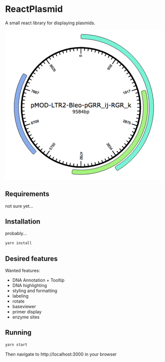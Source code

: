 # ReactPlasmid

A small react library for displaying plasmids.

![example](images/example.png)

## Requirements

not sure yet...

## Installation

probably...

```bash
yarn install
```

## Desired features

Wanted features:
* DNA Annotation + Tooltip
* DNA highlighting
* styling and formatting
* labeling
* rotate
* baseviewer
* primer display
* enzyme sites

## Running

```bash
yarn start
```

Then navigate to http://localhost:3000 in your browser